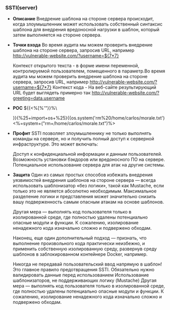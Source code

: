 ### **SSTI(server)**

* **Описание**
	Внедрение шаблона на стороне сервера происходит, когда злоумышленник может использовать собственный синтаксис шаблона для внедрения вредоносной нагрузки в шаблон, который затем выполняется на стороне сервера.
	
* **Точки входа**
	Во время аудита мы можем проверить внедрение шаблона на стороне сервера, запросив URL, например http://vulnerable-website.com/?username=${7*7}
	
	Контекст открытого текста - в форме имени переменной, контролируемой пользователем, помещенного в параметр.Во время аудита мы можем проверить внедрение шаблона на стороне сервера, запросив URL, например http://vulnerable-website.com/?username=${7*7}
	Контекст кода - На веб-сайте результирующий URL будет выглядеть примерно так http://vulnerable-website.com/?greeting=data.username
	
* **POC**
	${{<%[%'"}}%\
	
	}}{%25+import+os+%25}{{os.system('rm%20/home/carlos/morale.txt')
	<%=system+("rm+/home/carlos/morale.txt")%>
	
* **Профит**
SSTI позволяет злоумышленнику не только выполнять команды на сервере, но и получить полный доступ к серверной инфраструктуре. Это может включать:

	Доступ к конфиденциальной информации и данным пользователей.
   	Возможность установки бэкдоров или вредоносного ПО на сервере.
   	Потенциальное использование сервера для атак на другие системы.

* **Защита**
	Один из самых простых способов избежать внедрения уязвимостей внедрения шаблонов на стороне сервера — всегда использовать шаблонизатор «без логики», такой как Mustache, если только это не является абсолютно необходимым. Максимальное разделение логики и представления может значительно снизить вашу подверженность самым опасным атакам на основе шаблонов.

	Другая мера — выполнять код пользователя только в изолированной среде, где полностью удалены потенциально опасные модули и функции. К сожалению, изолирование ненадежного кода изначально сложно и подвержено обходам.

	Наконец, еще один дополнительный подход — признать, что выполнение произвольного кода практически неизбежно, и применить собственную изолированную среду, развернув среду шаблонов в заблокированном контейнере Docker, например.

	Никогда не передавай пользовательский ввод напрямую в шаблон! Это главное правило предотвращения SSTI. Обязательно нужно валидировать данные перед использованием
	Использование шаблонизаторов, не поддерживающих логику (Mustache)
	Другая мера — выполнять код пользователя только в изолированной среде, где полностью удалены потенциально опасные модули и функции. К сожалению, изолирование ненадежного кода изначально сложно и подвержено обходам.
	
